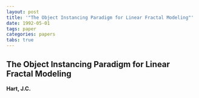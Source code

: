 ```yaml
---
layout: post
title: '"The Object Instancing Paradigm for Linear Fractal Modeling"'
date: 1992-05-01
tags: paper
categories: papers
tabs: true
---
```


## The Object Instancing Paradigm for Linear Fractal Modeling
**Hart, J.C.**
